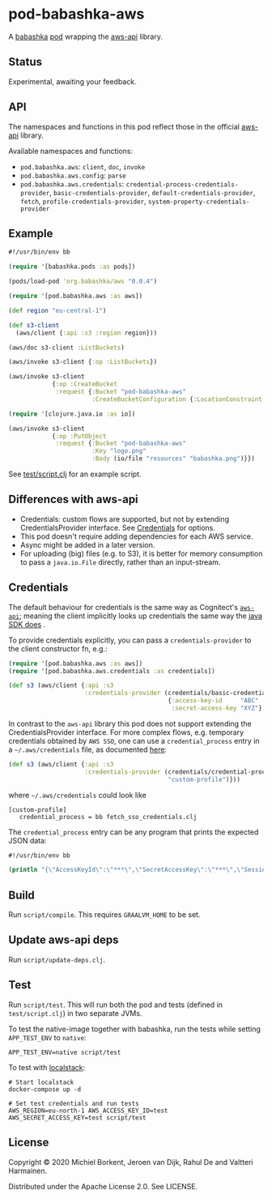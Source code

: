 # pod-babashka-aws

A [babashka](https://github.com/babashka/babashka)
[pod](https://github.com/babashka/pods) wrapping the
[aws-api](https://github.com/cognitect-labs/aws-api) library.

## Status

Experimental, awaiting your feedback.

## API

The namespaces and functions in this pod reflect those in the official
[aws-api](https://github.com/cognitect-labs/aws-api) library.

Available namespaces and functions:

- `pod.babashka.aws`: `client`, `doc`, `invoke`
- `pod.babashka.aws.config`: `parse`
- `pod.babashka.aws.credentials`: `credential-process-credentials-provider`,
  `basic-credentials-provider`, `default-credentials-provider`,
  `fetch`, `profile-credentials-provider`, `system-property-credentials-provider`

## Example

``` clojure
#!/usr/bin/env bb

(require '[babashka.pods :as pods])

(pods/load-pod 'org.babashka/aws "0.0.4")

(require '[pod.babashka.aws :as aws])

(def region "eu-central-1")

(def s3-client
  (aws/client {:api :s3 :region region}))

(aws/doc s3-client :ListBuckets)

(aws/invoke s3-client {:op :ListBuckets})

(aws/invoke s3-client
            {:op :CreateBucket
             :request {:Bucket "pod-babashka-aws"
                       :CreateBucketConfiguration {:LocationConstraint region}}})

(require '[clojure.java.io :as io])

(aws/invoke s3-client
            {:op :PutObject
             :request {:Bucket "pod-babashka-aws"
                       :Key "logo.png"
                       :Body (io/file "resources" "babashka.png")}})
```

See [test/script.clj](test/script.clj) for an example script.

## Differences with aws-api

- Credentials: custom flows are supported, but not by extending CredentialsProvider interface. See <a href="#credentials">Credentials</a> for options.
- This pod doesn't require adding dependencies for each AWS service.
- Async might be added in a later version.
- For uploading (big) files (e.g. to S3), it is better for memory consumption to
  pass a `java.io.File` directly, rather than an input-stream.

## Credentials

The default behaviour for credentials is the same way as Cognitect's
[`aws-api`](https://github.com/cognitect-labs/aws-api#credentials); meaning the
client implicitly looks up credentials the same way the [java SDK
does](https://docs.aws.amazon.com/sdk-for-java/v1/developer-guide/credentials.html)
.

To provide credentials explicitly, you can pass a `credentials-provider` to the
client constructor fn, e.g.:

```clojure
(require '[pod.babashka.aws :as aws])
(require '[pod.babashka.aws.credentials :as credentials])

(def s3 (aws/client {:api :s3
                     :credentials-provider (credentials/basic-credentials-provider
                                            {:access-key-id     "ABC"
                                             :secret-access-key "XYZ"})}))
```

In contrast to the `aws-api` library this pod does not support extending the
CredentialsProvider interface. For more complex flows, e.g. temporary
credentials obtained by `AWS SSO`, one can use a `credential_process` entry in a
`~/.aws/credentials` file, as documented [here](https://docs.aws.amazon.com/credref/latest/refdocs/setting-global-credential_process.html):

```clojure
(def s3 (aws/client {:api :s3
                     :credentials-provider (credentials/credential-process-credentials-provider
                                            "custom-profile")}))
```

where `~/.aws/credentials` could look like

```
[custom-profile]
   credential_process = bb fetch_sso_credentials.clj
```

The `credential_process` entry can be any program that prints the expected JSON data:

```clojure
#!/usr/bin/env bb

(println "{\"AccessKeyId\":\"***\",\"SecretAccessKey\":\"***\",\"SessionToken\":\"***\",\"Expiration\":\"2020-01-00T00:00:00Z\",\"Version\":1}")
```

## Build

Run `script/compile`. This requires `GRAALVM_HOME` to be set.

## Update aws-api deps

Run `script/update-deps.clj`.

## Test

Run `script/test`. This will run both the pod and tests (defined in
`test/script.clj`) in two separate JVMs.

To test the native-image together with babashka, run the tests while setting
`APP_TEST_ENV` to `native`:

``` shell
APP_TEST_ENV=native script/test
```

To test with [localstack](https://github.com/localstack/localstack):

``` shell
# Start localstack
docker-compose up -d

# Set test credentials and run tests
AWS_REGION=eu-north-1 AWS_ACCESS_KEY_ID=test AWS_SECRET_ACCESS_KEY=test script/test
```

## License

Copyright © 2020 Michiel Borkent, Jeroen van Dijk, Rahul De and Valtteri Harmainen.

Distributed under the Apache License 2.0. See LICENSE.
